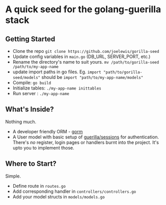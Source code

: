# A quick seed for the golang-guerilla stack

## Getting Started

+ Clone the repo `git clone https://github.com/joelewis/gorilla-seed`
+ Update config variables in `main.go` (DB_URL, SERVER_PORT, etc.)
+ Rename the directory's name to suit yours. 
  `mv /path/to/gorilla-seed /path/to/my-app-name`
+ update import paths in go files.
  Eg. `import "path/to/gorilla-seed/models"` 
  should be `import "path/to/my-app-name/models"`
+ Compile: `go build`
+ Initialize tables: `./my-app-name inittables`
+ Run server : `./my-app-name`

## What's Inside?
Nothing much.
+ A developer friendly ORM - [gorm](https://github.com/jintzhu/gorm)
+ A User model with basic setup of [guerilla/sessions]() for authentication. There's *no* register, login pages or handlers burnt into the project. It's upto you to implement those.


## Where to Start?
Simple.
+ Define route in `routes.go`
+ Add corresponding handler in `controllers/controllers.go`
+ Add your model structs in `models/models.go`
